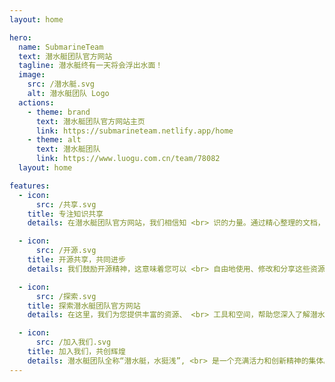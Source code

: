 ```yaml
---
layout: home

hero:
  name: SubmarineTeam
  text: 潜水艇团队官方网站
  tagline: 潜水艇终有一天将会浮出水面！
  image:
    src: /潜水艇.svg
    alt: 潜水艇团队 Logo
  actions:
    - theme: brand
      text: 潜水艇团队官方网站主页
      link: https://submarineteam.netlify.app/home
    - theme: alt
      text: 潜水艇团队
      link: https://www.luogu.com.cn/team/78082
  layout: home

features:
  - icon: 
      src: /共享.svg
    title: 专注知识共享
    details: 在潜水艇团队官方网站，我们相信知 <br> 识的力量。通过精心整理的文档，您 <br> 可以轻松获取团队的最新动态和技术 <br> 分享，相信这会对您有所帮助。

  - icon:
      src: /开源.svg
    title: 开源共享，共同进步
    details: 我们鼓励开源精神，这意味着您可以 <br> 自由地使用、修改和分享这些资源， <br> 共同使用网站的工具，学习信息学的 <br> 相关知识。

  - icon:
      src: /探索.svg
    title: 探索潜水艇团队官方网站
    details: 在这里，我们为您提供丰富的资源、 <br> 工具和空间，帮助您深入了解潜水艇 <br> 团队的各个方面，以便于更好地融入 <br> 团队。

  - icon:
      src: /加入我们.svg
    title: 加入我们，共创辉煌
    details: 潜水艇团队全称“潜水艇，水挺浅”, <br> 是一个充满活力和创新精神的集体。 <br> 我们诚邀您的加入，一起探索未知，<br> 共同学习进步。
---
```



